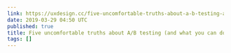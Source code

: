 ```yaml
---
link: https://uxdesign.cc/five-uncomfortable-truths-about-a-b-testing-and-what-you-can-do-about-them-a2304898510a
date: 2019-03-29 04:50 UTC
published: true
title: Five uncomfortable truths about A/B testing (and what you can do about them)
tags: []
---
```



